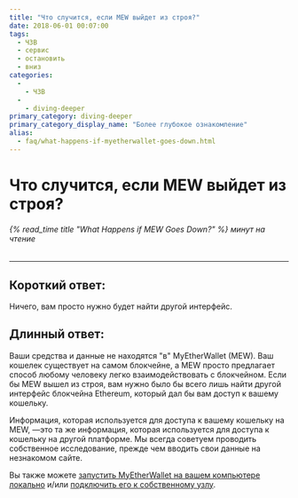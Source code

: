 ```yaml
---
title: "Что случится, если MEW выйдет из строя?"
date: 2018-06-01 00:07:00
tags:
  - ЧЗВ
  - сервис
  - остановить
  - вниз
categories:
  - 
    - ЧЗВ
  - 
    - diving-deeper
primary_category: diving-deeper
primary_category_display_name: "Более глубокое ознакомление"
alias:
  - faq/what-happens-if-myetherwallet-goes-down.html
---
```


# __Что случится, если MEW выйдет из строя?__
###### {% read_time title "What Happens if MEW Goes Down?" %} минут на чтение
***

## __Короткий ответ:__
Ничего, вам просто нужно будет найти другой интерфейс.

## __Длинный ответ:__
Ваши средства и данные не находятся "в" MyEtherWallet (MEW). Ваш кошелек существует на самом блокчейне, а MEW просто предлагает способ любому человеку легко взаимодействовать с блокчейном. Если бы MEW вышел из строя, вам нужно было бы всего лишь найти другой интерфейс блокчейна Ethereum, который дал бы вам доступ к вашему кошельку.

Информация, которая используется для доступа к вашему кошельку на MEW, —это та же информация, которая используется для доступа к кошельку на другой платформе. Мы всегда советуем проводить собственное исследование, прежде чем вводить свои данные на незнакомом сайте.

Вы также можете [запустить MyEtherWallet на вашем компьютере локально](/@@@@@@/networks-and-nodes/unable-to-connect-to-custom-node/) и/или [подключить его к собственному узлу](/@@@@@@/networks-and-nodes/unable-to-connect-to-custom-node/).